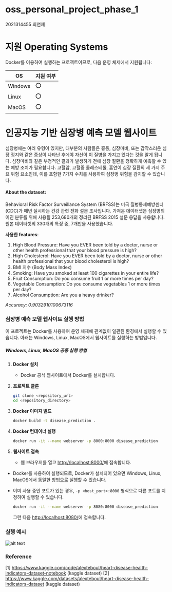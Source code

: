 # oss_personal_project_phase_1
2021314455 최연제

# 지원 Operating Systems

Docker를 이용하여 실행하는 프로젝트이므로, 다음 운영 체제에서 지원됩니다:

| OS      | 지원 여부 |
|---------|-----------|
| Windows | ⭕         |
| Linux   | ⭕         |
| MacOS   | ⭕         |


# **인공지능 기반 심장병 예측 모델 웹사이트**

심장병에는 여러 유형이 있지만, 대부분의 사람들은 흉통, 심장마비, 또는 갑작스러운 심장 정지와 같은 증상이 나타난 후에야 자신이 이 질병을 가지고 있다는 것을 알게 됩니다. 심장마비와 같은 부정적인 결과가 발생하기 전에 심장 질환을 정확하게 예측할 수 있는 예방 조치가 필요합니다. 고혈압, 고혈중 콜레스테롤, 흡연이 심장 질환의 세 가지 주요 위험 요소인데, 이를 포함한 7가지 수치를 사용하여 심장병 위험을 감지할 수 있습니다.

#### About the dataset:
Behavioral Risk Factor Surveillance System (BRFSS)는 미국 질병통제예방센터(CDC)가 매년 실시하는 건강 관련 전화 설문 조사입니다. 가져온 데이터셋은 심장병의 이진 분류를 위해 사용될 253,680개의 정리된 BRFSS 2015 설문 응답을 사용합니다. 원본 데이터셋의 330개의 특징 중, 7개만을 사용했습니다.

**사용한 features**:
1. High Blood Pressure: Have you EVER been told by a doctor, nurse or other health professional that your blood pressure is high?
2. High Cholesterol: Have you EVER been told by a doctor, nurse or other health professional that your blood cholesterol is high?
3. BMI 지수 (Body Mass Index)
4. Smoking: Have you smoked at least 100 cigarettes in your entire life?
5. Fruit Consumption: Do you consume fruit 1 or more times per day?
6. Vegetable Consumption: Do you consume vegetables 1 or more times per day?
7. Alcohol Consumption: Are you a heavy drinker?


*Accuracy: 0.9032910100673116*

### 심장병 예측 모델 웹사이트 실행 방법
이 프로젝트는 Docker를 사용하여 운영 체제에 관계없이 일관된 환경에서 실행할 수 있습니다. 아래는 Windows, Linux, MacOS에서 웹사이트를 실행하는 방법입니다.

##### Windows, Linux, MacOS 공통 실행 방법
1. **Docker 설치**
    - Docker 공식 웹사이트에서 Docker를 설치합니다.

2. **프로젝트 클론**
    ```sh
    git clone <repository_url>
    cd <repository_directory>
    ```

3. **Docker 이미지 빌드**
    ```sh
    docker build -t disease_prediction .
    ```

4. **Docker 컨테이너 실행**
    ```sh
    docker run -it --name webserver -p 8000:8000 disease_prediction
    ```

5. **웹사이트 접속**
    - 웹 브라우저를 열고 [http://localhost:8000/](http://localhost:8000/)에 접속합니다.


- Docker를 사용하여 실행되므로, Docker가 설치되어 있으면 Windows, Linux, MacOS에서 동일한 방법으로 실행할 수 있습니다.

- 이미 사용 중인 포트가 있는 경우, `-p <host_port>:8000` 형식으로 다른 포트를 지정하여 실행할 수 있습니다.
    ```sh
    docker run -it --name webserver -p 8080:8000 disease_prediction
    ```
  그런 다음 [http://localhost:8080/](http://localhost:8080/)에 접속합니다.


### 실행 예시
![alt text](image.png)


### Reference
[1] https://www.kaggle.com/code/alexteboul/heart-disease-health-indicators-dataset-notebook  (kaggle dataset)
[2] https://www.kaggle.com/datasets/alexteboul/heart-disease-health-indicators-dataset  (kaggle dataset)


